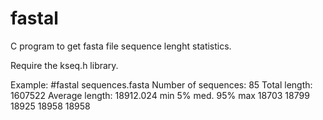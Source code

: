 # fastal

C program to get fasta file sequence lenght statistics.

Require the kseq.h library.

Example:
\#fastal sequences.fasta
Number of sequences: 85
Total length: 1607522
Average length: 18912.024
min 		 5% 		 med. 		 95% 		 max
18703 		 18799 		 18925 		 18958 		 18958 


